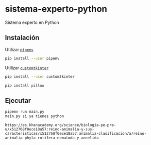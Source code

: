 # sistema-experto-python
Sistema experto en Python

## Instalación

Utilizar [`pipenv`](https://pipenv.pypa.io)

```bash
pip install --user pipenv
```

Utilizar [`customtkinter`](https://customtkinter.tomschimansky.com)

```bash
pip install --user customtkinter
```

```bash
pip install pillow
```
## Ejecutar

```bash
pipenv run main.py
main.py si ya tienes python
```
```Fuente de informacion para describir algunos Phylum
https://es.khanacademy.org/science/biologia-pe-pre-u/x512768f0ece18a57:reino-animalia-y-sus-caracteristicas/x512768f0ece18a57:animalia-clasificacion/a/reino-animalia-phyla-rotifera-nematoda-y-annelida
```
